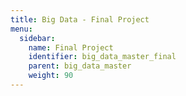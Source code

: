 ```yaml
---
title: Big Data - Final Project
menu:
  sidebar:
    name: Final Project
    identifier: big_data_master_final
    parent: big_data_master
    weight: 90
---
```

